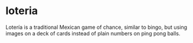 # loteria

Lotería is a traditional Mexican game of chance, similar to bingo, but using images on a deck of cards instead of plain numbers on ping pong balls.